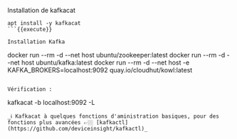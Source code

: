 Installation de kafkacat

```
apt install -y kafkacat
```{{execute}}

Installation Kafka

```
docker run --rm -d --net host ubuntu/zookeeper:latest
docker run --rm -d --net host ubuntu/kafka:latest
docker run --rm -d --net host -e KAFKA_BROKERS=localhost:9092 quay.io/cloudhut/kowl:latest
```{{execute}}

Vérification :
```
kafkacat -b localhost:9092 -L
```{{execute}}
_ℹ️ Kafkacat à quelques fonctions d'aministration basiques, pour des fonctions plus avancées 👉🏼 [kafkactl](https://github.com/deviceinsight/kafkactl)_
